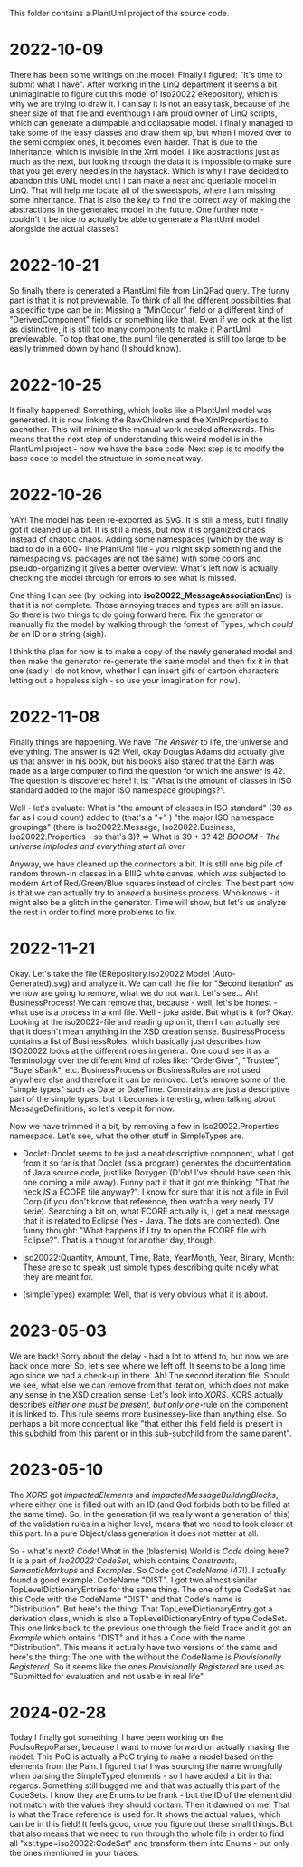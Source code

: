 This folder contains a PlantUml project of the source code.

# 2022-10-09
There has been some writings on the model. Finally I figured: "It's time to submit what I have". After working in the LinQ department it seems a bit unimaginable to figure out this model of Iso20022 eRepository, which is why we are trying to draw it. I can say it is not an easy task, because of the sheer size of that file and eventhough I am proud owner of LinQ scripts, which can generate a dumpable and collapsable model.
I finally managed to take some of the easy classes and draw them up, but when I moved over to the semi complex ones, it becomes even harder. That is due to the inheritance, which is invisible in the Xml model. I like abstractions just as much as the next, but looking through the data it is impossible to make sure that you get every needles in the haystack. Which is why I have decided to abandon this UML model until I can make a neat and queriable model in LinQ. That will help me locate all of the sweetspots, where I am missing some inheritance. That is also the key to find the correct way of making the abstractions in the generated model in the future. One further note - couldn't it be nice to actually be able to generate a PlantUml model alongside the actual classes?

# 2022-10-21
So finally there is generated a PlantUml file from LinQPad query. The funny part is that it is not previewable. To think of all the different possibilities that a specific type can be in: Missing a "MinOccur" field or a different kind of "DerivedComponent" fields or something like that. Even if we look at the list as distinctive, it is still too many components to make it PlantUml previewable. To top that one, the puml file generated is still too large to be easily trimmed down by hand (I should know).

# 2022-10-25
It finally happened! Something, which looks like a PlantUml model was generated. It is now linking the RawChildren and the XmlProperties to eachother. This will minimize the manual work needed afterwards. This means that the next step of understanding this weird model is in the PlantUml project - now we have the base code. Next step is to modify the base code to model the structure in some neat way.

# 2022-10-26
YAY! The model has been re-exported as SVG. It is still a mess, but I finally got it cleaned up a bit. It is still a mess, but now it is organized chaos instead of chaotic chaos. Adding some namespaces (which by the way is bad to do in a 600+ line PlantUml file - you might skip something and the namespacing vs. packages are not the same) with some colors and pseudo-organizing it gives a better overview. What's left now is actually checking the model through for errors to see what is missed.

One thing I can see (by looking into **iso20022_MessageAssociationEnd**) is that it is not complete. Those annoying traces and types are still an issue. So there is two things to do going forward here: Fix the generator or manually fix the model by walking through the forrest of Types, which <i>could be</i> an ID or a string (sigh).

I think the plan for now is to make a copy of the newly generated model and then make the generator re-generate the same model and then fix it in that one (sadly I do not know, whether I can insert gifs of cartoon characters letting out a hopeless sigh - so use your imagination for now).

# 2022-11-08
Finally things are happening. We have <i>The Answer</i> to life, the universe and everything. The answer is 42! Well, okay Douglas Adams did actually give us that answer in his book, but his books also stated that the Earth was made as a large computer to find the question for which the answer is 42. The question is discovered here! It is: "What is the amount of classes in ISO standard added to the major ISO namespace groupings?".

Well - let's evaluate: What is "the amount of classes in ISO standard" (39 as far as I could count) added to (that's a "+" ) "the major ISO namespace groupings" (there is Iso20022.Message, Iso20022.Business, Iso20022.Properties - so that's 3)?  => What is 39 + 3? 42! *BOOOM - The universe implodes and everything start all over*

Anyway, we have cleaned up the connectors a bit. It is still one big pile of random thrown-in classes in a BIIIG white canvas, which was subjected to modern Art of Red/Green/Blue squares instead of circles. The best part now is that we can actually try to an*need* a business process. Who knows - it might also be a glitch in the generator. Time will show, but let's us analyze the rest in order to find more problems to fix.

# 2022-11-21
Okay. Let's take the file (ERepository.iso20022 Model (Auto-Generated).svg) and analyze it. We can call the file for "Second iteration" as we now are going to remove, what we do not want. Let's see... Ah! BusinessProcess! We can remove that, because - well, let's be honest - what use is a process in a xml file. Well - joke aside. But what is it for? Okay. Looking at the iso20022-file and reading up on it, then I can actually see that it doesn't mean anything in the XSD creation sense. BusinessProcess contains a list of BusinessRoles, which basically just describes how ISO20022 looks at the different roles in general. One could see it as a Terminology over the different kind of roles like: "OrderGiver", "Trustee", "BuyersBank", etc. BusinessProcess or BusinessRoles are not used anywhere else and therefore it can be removed.
Let's remove some of the "simple types" such as Date or DateTime. Constraints are just a descriptive part of the simple types, but it becomes interesting, when talking about MessageDefinitions, so let's keep it for now.

Now we have trimmed it a bit, by removing a few in Iso20022.Properties namespace. Let's see, what the other stuff in SimpleTypes are.

* Doclet: Doclet seems to be just a neat descriptive component, what I got from it so far is that Doclet (as a program) generates the documentation of Java source code, just like Doxygen (D'oh! I've should have seen this one coming a mile away). Funny part it that it got me thinking: "That the heck <i>IS</i> a ECORE file anyway?". I know for sure that it is not a file in Evil Corp (if you don't know that reference, then watch a very nerdy TV serie). Searching a bit on, what ECORE actually is, I get a neat message that it is related to Eclipse (Yes - Java. The dots are connected). One funny thought: "What happens if I try to open the ECORE file with Eclipse?". That is a thought for another day, though.

* iso20022:Quantity, Amount, Time, Rate, YearMonth, Year, Binary, Month: These are so to speak just simple types describing quite nicely what they are meant for.

* (simpleTypes) example: Well, that is very obvious what it is about.

# 2023-05-03
We are back! Sorry about the delay - had a lot to attend to, but now we are back once more! So, let's see where we left off. It seems to be a long time ago since we had a check-up in there. Ah! The second iteration file. Should we see, what else we can remove from that iteration, which does not make any sense in the XSD creation sense. Let's look into <i>XORS</i>. XORS actually describes <i>either one must be present, but only one</i>-rule on the component it is linked to. This rule seems more businessey-like than anything else. So perhaps a bit more conceptual like "that either this field field is present in this subchild from this parent or in this sub-subchild from the same parent".

# 2023-05-10
The <i>XORS</i> got <i>impactedElements</i> and <i>impactedMessageBuildingBlocks</i>, where either one is filled out with an ID (and God forbids both to be filled at the same time). So, in the generation (if we really want a generation of this) of the validation rules in a higher level, means that we need to look closer at this part. In a pure Object/class generation it does not matter at all. 

So - what's next? <i>Code</i>! What in the (blasfemis) World is <i>Code</i> doing here? It is a part of <i>Iso20022:CodeSet</i>, which contains <i>Constraints</i>, <i>SemanticMarkups</i> and <i>Examples</i>. So Code got <i>CodeName</i> (47!).
I actually found a good example. CodeName "DIST". I got two almost similar TopLevelDictionaryEntries for the same thing. The one of type CodeSet has this Code with the CodeName "DIST" and that Code's name is "Distribution". But here's the thing: That TopLevelDictionaryEntry got a derivation class, which is also a TopLevelDictionaryEntry of type CodeSet. This one links back to the previous one through the field Trace and it got an <i>Example</i> which ontains "DIST" and it has a Code with the name "Distribution". This means it actually have two versions of the same and here's the thing: The one with the without the CodeName is <i>Provisionally Registered</i>. So it seems like the ones <i>Provisionally Registered</i> are used as "Submitted for evaluation and not usable in real life".

# 2024-02-28
Today I finally got something. I have been working on the PocIsoRepoParser, because I want to move forward on actually making the model. This PoC is actually a PoC trying to make a model based on the elements from the Pain. I figured that I was sourcing the name wrongfully when parsing the SimpleTyped elements - so I have added a bit in that regards. Something still bugged me and that was actually this part of the CodeSets. I know they are Enums to be frank - but the ID of the element did not match with the values they should contain. Then it dawned on me! That is what the Trace reference is used for. It shows the actual values, which can be in this field! It feels good, once you figure out these small things. But that also means that we need to run through the whole file in order to find all "xsi:type=iso20022:CodeSet" and transform them into Enums - but only the ones mentioned in your traces.
